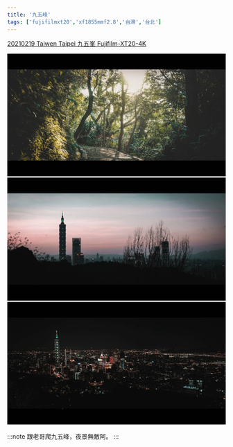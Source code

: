 ```yaml
---
title: '九五峰'
tags: ['fujifilmxt20','xf1855mmf2.8','台灣','台北']
---
```

[20210219 Taiwen Taipei 九五峯 Fujifilm-XT20-4K](https://www.youtube.com/watch?v=Iv7akAwLkzU&list=PL0OXdBIpu2-y089dJTpA3LBZACBOaCnBW&index=5)

![001](./img/instagram_output/202102/003.webp)
![002](./img/instagram_output/202102/002.webp)
![003](./img/instagram_output/202102/001.webp)

:::note 
跟老哥爬九五峰，夜景無敵阿。
:::
